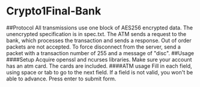 Crypto1Final-Bank
=================
##Protocol
All transmissions use one block of AES256 encrypted data. The unencrypted specification is in spec.txt.
The ATM sends a request to the bank, which processes the transaction and sends a response. Out of order packets are not accepted.
To force disconnect from the server, send a packet with a transaction number of 255 and a message of "disc".
##Usage
####Setup
Acquire openssl and ncurses libraries.
Make sure your account has an atm card. The cards are included.
####ATM usage
Fill in each field, using space or tab to go to the next field.
If a field is not valid, you won't be able to advance.
Press enter to submit form.
